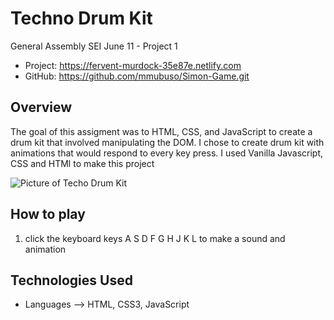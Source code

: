 # Techno Drum Kit

General Assembly SEI June 11 - Project 1


- Project: https://fervent-murdock-35e87e.netlify.com
- GitHub: https://github.com/mmubuso/Simon-Game.git

## Overview
The goal of this assigment was to HTML, CSS, and JavaScript to create a drum kit 
that involved manipulating the DOM. I chose to create drum kit with animations that would respond to every key press. I used Vanilla Javascript, CSS and HTMl to make this project


![Picture of Techo Drum Kit](https://github.com/mmubuso/techno-drum-kit/blob/master/techno-drum-kit.png)

## How to play
1. click the keyboard keys A S D F G H J K L to make a sound and animation



## Technologies Used
- Languages --> HTML, CSS3, JavaScript



